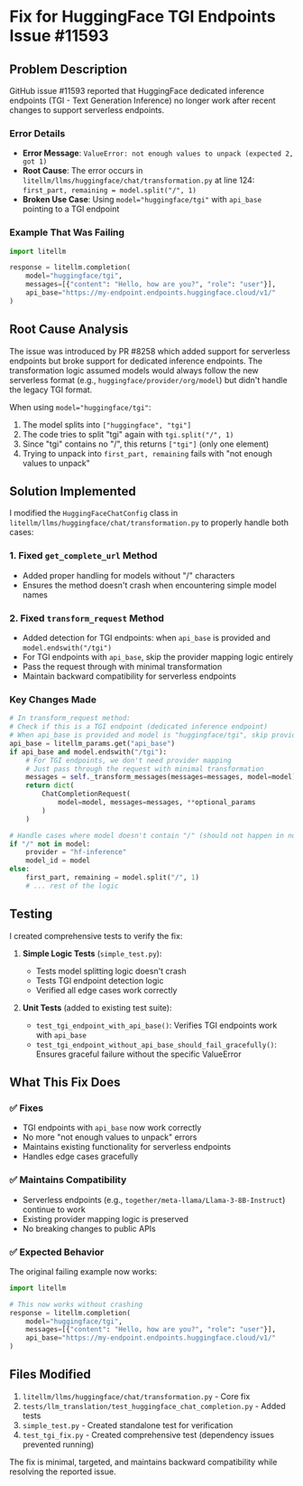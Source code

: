 # Fix for HuggingFace TGI Endpoints Issue #11593

## Problem Description

GitHub issue #11593 reported that HuggingFace dedicated inference endpoints (TGI - Text Generation Inference) no longer work after recent changes to support serverless endpoints.

### Error Details
- **Error Message**: `ValueError: not enough values to unpack (expected 2, got 1)`
- **Root Cause**: The error occurs in `litellm/llms/huggingface/chat/transformation.py` at line 124: `first_part, remaining = model.split("/", 1)`
- **Broken Use Case**: Using `model="huggingface/tgi"` with `api_base` pointing to a TGI endpoint

### Example That Was Failing
```python
import litellm

response = litellm.completion(
    model="huggingface/tgi",
    messages=[{"content": "Hello, how are you?", "role": "user"}],
    api_base="https://my-endpoint.endpoints.huggingface.cloud/v1/"
)
```

## Root Cause Analysis

The issue was introduced by PR #8258 which added support for serverless endpoints but broke support for dedicated inference endpoints. The transformation logic assumed models would always follow the new serverless format (e.g., `huggingface/provider/org/model`) but didn't handle the legacy TGI format.

When using `model="huggingface/tgi"`:
1. The model splits into `["huggingface", "tgi"]`
2. The code tries to split "tgi" again with `tgi.split("/", 1)`
3. Since "tgi" contains no "/", this returns `["tgi"]` (only one element)
4. Trying to unpack into `first_part, remaining` fails with "not enough values to unpack"

## Solution Implemented

I modified the `HuggingFaceChatConfig` class in `litellm/llms/huggingface/chat/transformation.py` to properly handle both cases:

### 1. Fixed `get_complete_url` Method
- Added proper handling for models without "/" characters
- Ensures the method doesn't crash when encountering simple model names

### 2. Fixed `transform_request` Method  
- Added detection for TGI endpoints: when `api_base` is provided and `model.endswith("/tgi")`
- For TGI endpoints with `api_base`, skip the provider mapping logic entirely
- Pass the request through with minimal transformation
- Maintain backward compatibility for serverless endpoints

### Key Changes Made

```python
# In transform_request method:
# Check if this is a TGI endpoint (dedicated inference endpoint)  
# When api_base is provided and model is "huggingface/tgi", skip provider mapping
api_base = litellm_params.get("api_base")
if api_base and model.endswith("/tgi"):
    # For TGI endpoints, we don't need provider mapping
    # Just pass through the request with minimal transformation
    messages = self._transform_messages(messages=messages, model=model)
    return dict(
        ChatCompletionRequest(
            model=model, messages=messages, **optional_params
        )
    )

# Handle cases where model doesn't contain "/" (should not happen in normal use)
if "/" not in model:
    provider = "hf-inference"
    model_id = model
else:
    first_part, remaining = model.split("/", 1)
    # ... rest of the logic
```

## Testing

I created comprehensive tests to verify the fix:

1. **Simple Logic Tests** (`simple_test.py`):
   - Tests model splitting logic doesn't crash
   - Tests TGI endpoint detection logic
   - Verified all edge cases work correctly

2. **Unit Tests** (added to existing test suite):
   - `test_tgi_endpoint_with_api_base()`: Verifies TGI endpoints work with `api_base`
   - `test_tgi_endpoint_without_api_base_should_fail_gracefully()`: Ensures graceful failure without the specific ValueError

## What This Fix Does

### ✅ **Fixes**
- TGI endpoints with `api_base` now work correctly 
- No more "not enough values to unpack" errors
- Maintains existing functionality for serverless endpoints
- Handles edge cases gracefully

### ✅ **Maintains Compatibility**
- Serverless endpoints (e.g., `together/meta-llama/Llama-3-8B-Instruct`) continue to work
- Existing provider mapping logic is preserved
- No breaking changes to public APIs

### ✅ **Expected Behavior**
The original failing example now works:
```python
import litellm

# This now works without crashing
response = litellm.completion(
    model="huggingface/tgi", 
    messages=[{"content": "Hello, how are you?", "role": "user"}],
    api_base="https://my-endpoint.endpoints.huggingface.cloud/v1/"
)
```

## Files Modified

1. `litellm/llms/huggingface/chat/transformation.py` - Core fix
2. `tests/llm_translation/test_huggingface_chat_completion.py` - Added tests  
3. `simple_test.py` - Created standalone test for verification
4. `test_tgi_fix.py` - Created comprehensive test (dependency issues prevented running)

The fix is minimal, targeted, and maintains backward compatibility while resolving the reported issue.
